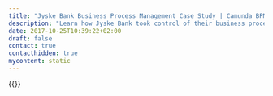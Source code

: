 ```yaml
---
title: "Jyske Bank Business Process Management Case Study | Camunda BPM"
description: "Learn how Jyske Bank took control of their business process automation and improved efficiency in their organization with Camunda. Camunda is the leader for workflow automation based on Java and BPMN 2.0."
date: 2017-10-25T10:39:22+02:00
draft: false
contact: true
contacthidden: true
mycontent: static
---
```

{{<case-study-single
company="Jyske Bank "
companydescription="Jyske Bank is the third largest bank in the Danish market, and second largest Danish bank (SIFI bank since 2014). As of February 26, 2019, it employer 3,698 full-time employees  and has circa 180,000 shareholders, with a shareholders' equity of approx. DKK 31.8 billion DKK. Jyske Bank has a nationwide branch network (98 Danish branches and 2 foreign (October 2018)) and also offers advice via telephone and online media, as well as a number of self-service solutions."
customerquote=""
teaser=""
usecase=""
videolink=""
logo="//images.ctfassets.net/vpidbgnakfvf/1wt8BDtejh96FcKt5jupPb/3929c011b8d532d059fd4619106f72b9/Jyske_Bank.png"
pdf=""
thumbnail="">}}